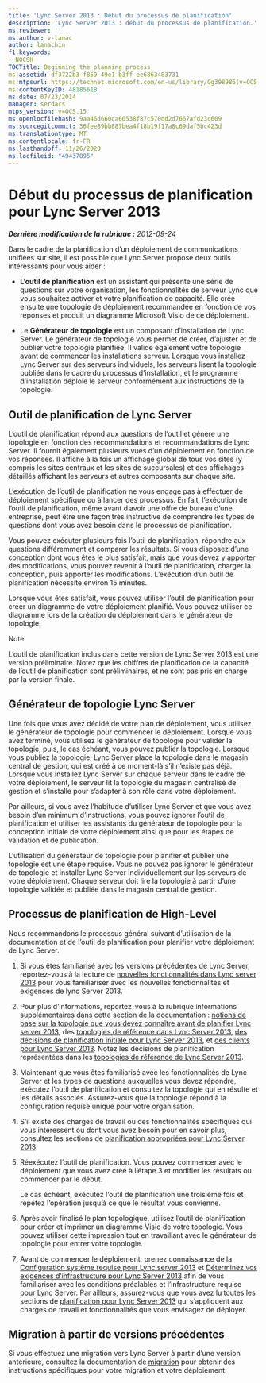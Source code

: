 ```yaml
---
title: 'Lync Server 2013 : Début du processus de planification'
description: 'Lync Server 2013 : début du processus de planification.'
ms.reviewer: ''
ms.author: v-lanac
author: lanachin
f1.keywords:
- NOCSH
TOCTitle: Beginning the planning process
ms:assetid: df3722b3-f859-49e1-b3ff-ee6863483731
ms:mtpsurl: https://technet.microsoft.com/en-us/library/Gg398986(v=OCS.15)
ms:contentKeyID: 48185618
ms.date: 07/23/2014
manager: serdars
mtps_version: v=OCS.15
ms.openlocfilehash: 9aa46d660ca60538f87c570dd2d7667afd23c609
ms.sourcegitcommit: 36fee89bb887bea4f18b19f17a8c69daf5bc423d
ms.translationtype: MT
ms.contentlocale: fr-FR
ms.lasthandoff: 11/26/2020
ms.locfileid: "49437895"
---
```

# <a name="beginning-the-planning-process-for-lync-server-2013"></a>Début du processus de planification pour Lync Server 2013

<div data-xmlns="http://www.w3.org/1999/xhtml">

<div class="topic" data-xmlns="http://www.w3.org/1999/xhtml" data-msxsl="urn:schemas-microsoft-com:xslt" data-cs="https://msdn.microsoft.com/">

<div data-asp="https://msdn2.microsoft.com/asp">



</div>

<div id="mainSection">

<div id="mainBody">

<span> </span>

_**Dernière modification de la rubrique :** 2012-09-24_

Dans le cadre de la planification d’un déploiement de communications unifiées sur site, il est possible que Lync Server propose deux outils intéressants pour vous aider :

  - **L’outil de planification** est un assistant qui présente une série de questions sur votre organisation, les fonctionnalités de serveur Lync que vous souhaitez activer et votre planification de capacité. Elle crée ensuite une topologie de déploiement recommandée en fonction de vos réponses et produit un diagramme Microsoft Visio de ce déploiement.

  - Le **Générateur de topologie** est un composant d’installation de Lync Server. Le générateur de topologie vous permet de créer, d’ajuster et de publier votre topologie planifiée. Il valide également votre topologie avant de commencer les installations serveur. Lorsque vous installez Lync Server sur des serveurs individuels, les serveurs lisent la topologie publiée dans le cadre du processus d’installation, et le programme d’installation déploie le serveur conformément aux instructions de la topologie.

<div>

## <a name="lync-server-planning-tool"></a>Outil de planification de Lync Server

L’outil de planification répond aux questions de l’outil et génère une topologie en fonction des recommandations et recommandations de Lync Server. Il fournit également plusieurs vues d’un déploiement en fonction de vos réponses. Il affiche à la fois un affichage global de tous vos sites (y compris les sites centraux et les sites de succursales) et des affichages détaillés affichant les serveurs et autres composants sur chaque site.

L’exécution de l’outil de planification ne vous engage pas à effectuer de déploiement spécifique ou à lancer des processus. En fait, l’exécution de l’outil de planification, même avant d’avoir une offre de bureau d’une entreprise, peut être une façon très instructive de comprendre les types de questions dont vous avez besoin dans le processus de planification.

Vous pouvez exécuter plusieurs fois l’outil de planification, répondre aux questions différemment et comparer les résultats. Si vous disposez d’une conception dont vous êtes le plus satisfait, mais que vous devez y apporter des modifications, vous pouvez revenir à l’outil de planification, charger la conception, puis apporter les modifications. L’exécution d’un outil de planification nécessite environ 15 minutes.

Lorsque vous êtes satisfait, vous pouvez utiliser l’outil de planification pour créer un diagramme de votre déploiement planifié. Vous pouvez utiliser ce diagramme lors de la création du déploiement dans le générateur de topologie.

<div>


> [!NOTE]  
> L’outil de planification inclus dans cette version de Lync Server 2013 est une version préliminaire. Notez que les chiffres de planification de la capacité de l’outil de planification sont préliminaires, et ne sont pas pris en charge par la version finale.



</div>

</div>

<div>

## <a name="lync-server-topology-builder"></a>Générateur de topologie Lync Server

Une fois que vous avez décidé de votre plan de déploiement, vous utilisez le générateur de topologie pour commencer le déploiement. Lorsque vous avez terminé, vous utilisez le générateur de topologie pour valider la topologie, puis, le cas échéant, vous pouvez publier la topologie. Lorsque vous publiez la topologie, Lync Server place la topologie dans le magasin central de gestion, qui est créé à ce moment-là s’il n’existe pas déjà. Lorsque vous installez Lync Server sur chaque serveur dans le cadre de votre déploiement, le serveur lit la topologie du magasin centralisé de gestion et s’installe pour s’adapter à son rôle dans votre déploiement.

Par ailleurs, si vous avez l’habitude d’utiliser Lync Server et que vous avez besoin d’un minimum d’instructions, vous pouvez ignorer l’outil de planification et utiliser les assistants du générateur de topologie pour la conception initiale de votre déploiement ainsi que pour les étapes de validation et de publication.

L’utilisation du générateur de topologie pour planifier et publier une topologie est une étape requise. Vous ne pouvez pas ignorer le générateur de topologie et installer Lync Server individuellement sur les serveurs de votre déploiement. Chaque serveur doit lire la topologie à partir d’une topologie validée et publiée dans le magasin central de gestion.

</div>

<div>

## <a name="high-level-planning-process"></a>Processus de planification de High-Level

Nous recommandons le processus général suivant d’utilisation de la documentation et de l’outil de planification pour planifier votre déploiement de Lync Server.

1.  Si vous êtes familiarisé avec les versions précédentes de Lync Server, reportez-vous à la lecture de [nouvelles fonctionnalités dans Lync server 2013](lync-server-2013-new-features.md) pour vous familiariser avec les nouvelles fonctionnalités et exigences de lync Server 2013.

2.  Pour plus d’informations, reportez-vous à la rubrique informations supplémentaires dans cette section de la documentation : [notions de base sur la topologie que vous devez connaître avant de planifier Lync server 2013](lync-server-2013-topology-basics-you-must-know-before-planning.md), des [topologies de référence dans Lync Server 2013](lync-server-2013-reference-topologies.md), [des décisions de planification initiale pour Lync Server 2013](lync-server-2013-initial-planning-decisions.md), et [des clients pour Lync Server 2013](lync-server-2013-clients.md). Notez les décisions de planification représentées dans les [topologies de référence de Lync Server 2013](lync-server-2013-reference-topologies.md).

3.  Maintenant que vous êtes familiarisé avec les fonctionnalités de Lync Server et les types de questions auxquelles vous devez répondre, exécutez l’outil de planification et consultez la topologie qui en résulte et les détails associés. Assurez-vous que la topologie répond à la configuration requise unique pour votre organisation.

4.  S’il existe des charges de travail ou des fonctionnalités spécifiques qui vous intéressent ou dont vous avez besoin pour en savoir plus, consultez les sections de [planification appropriées pour Lync Server 2013](lync-server-2013-planning.md).

5.  Réexécutez l’outil de planification. Vous pouvez commencer avec le déploiement que vous avez créé à l’étape 3 et modifier les résultats ou commencer par le début.
    
    Le cas échéant, exécutez l’outil de planification une troisième fois et répétez l’opération jusqu’à ce que le résultat vous convienne.

6.  Après avoir finalisé le plan topologique, utilisez l’outil de planification pour créer et imprimer un diagramme Visio de votre topologie. Vous pouvez utiliser cette impression tout en travaillant avec le générateur de topologie pour entrer votre topologie.

7.  Avant de commencer le déploiement, prenez connaissance de la [Configuration système requise pour Lync server 2013](lync-server-2013-determining-your-system-requirements.md) et [Déterminez vos exigences d’infrastructure pour Lync Server 2013](lync-server-2013-determining-your-infrastructure-requirements.md) afin de vous familiariser avec les conditions préalables et l’infrastructure requise pour Lync Server. Par ailleurs, assurez-vous que vous avez lu toutes les sections de [planification pour Lync Server 2013](lync-server-2013-planning.md) qui s’appliquent aux charges de travail et fonctionnalités que vous envisagez de déployer.

</div>

<div>

## <a name="migrating-from-previous-versions"></a>Migration à partir de versions précédentes

Si vous effectuez une migration vers Lync Server à partir d’une version antérieure, consultez la documentation de [migration](migration.md) pour obtenir des instructions spécifiques pour votre migration et votre déploiement.

</div>

</div>

<span> </span>

</div>

</div>

</div>

